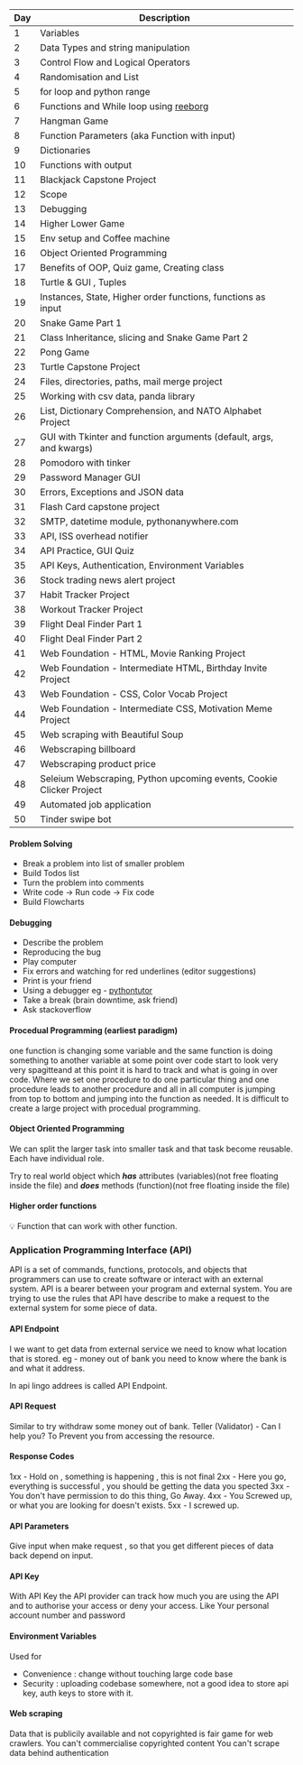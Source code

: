 | Day  | Description | 
| --- | -----------   | 
| 1    | Variables |
| 2    | Data Types and string manipulation | 
| 3    | Control Flow and Logical Operators |
| 4    | Randomisation and List |
| 5    | for loop and python range |
| 6    | Functions and While loop using [reeborg](https://reeborg.ca/reeborg.html?lang=en&mode=python&menu=worlds%2Fmenus%2Freeborg_intro_en.json&name=Hurdle%201&url=worlds%2Ftutorial_en%2Fhurdle1.json) |
| 7    | Hangman Game |
| 8    | Function Parameters (aka Function with input) |
| 9    | Dictionaries |
| 10   | Functions with output |
| 11   | Blackjack Capstone Project |
| 12   | Scope |
| 13   | Debugging |
| 14   | Higher Lower Game |
| 15   | Env setup and Coffee machine |
| 16   | Object Oriented Programming |
| 17   | Benefits of OOP, Quiz game, Creating class |
| 18   | Turtle & GUI , Tuples |
| 19   | Instances, State, Higher order functions, functions as input |
| 20   | Snake Game Part 1 |
| 21   | Class Inheritance, slicing and Snake Game Part 2 |
| 22   | Pong Game |
| 23   | Turtle Capstone Project |
| 24   | Files, directories, paths, mail merge project |
| 25   | Working with csv data, panda library |
| 26   | List, Dictionary Comprehension, and NATO Alphabet Project  |
| 27   | GUI with Tkinter and function arguments (default, args, and kwargs) |
| 28   | Pomodoro with tinker |
| 29   | Password Manager GUI |
| 30   | Errors, Exceptions and JSON data |
| 31   | Flash Card capstone project |
| 32   | SMTP, datetime module, pythonanywhere.com |
| 33   | API, ISS overhead notifier |
| 34   | API Practice, GUI Quiz |
| 35   | API Keys, Authentication, Environment Variables |
| 36   | Stock trading news alert project | 
| 37   | Habit Tracker Project | 
| 38   | Workout Tracker Project |
| 39   | Flight Deal Finder Part 1 |
| 40   | Flight Deal Finder Part 2 |
| 41   | Web Foundation - HTML, Movie Ranking Project |
| 42   | Web Foundation - Intermediate HTML, Birthday Invite Project |
| 43   | Web Foundation - CSS, Color Vocab Project |
| 44   | Web Foundation - Intermediate CSS, Motivation Meme Project |
| 45   | Web scraping with Beautiful Soup |
| 46   | Webscraping billboard |
| 47   | Webscraping product price |
| 48   | Seleium Webscraping, Python upcoming events, Cookie Clicker Project |
| 49   | Automated job application |
| 50   | Tinder swipe bot |



#### Problem Solving
- Break a problem into list of smaller problem
- Build Todos list
- Turn the problem into comments
- Write code -> Run code -> Fix code 
- Build Flowcharts

#### Debugging
- Describe the problem
- Reproducing the bug
- Play computer
- Fix errors and watching for red underlines (editor suggestions)
- Print is your friend
- Using a debugger eg - [pythontutor](https://pythontutor.com/render.html#mode=edit)
- Take a break (brain downtime, ask friend)
- Ask stackoverflow

#### Procedual Programming (earliest paradigm)
one function is changing some variable and the same function is doing something to another variable at some point over code start to look very very spagitteand at this point it is hard to track and what is going in over code.
Where we set one procedure to do one particular thing and one procedure leads to another procedure and all in all computer is jumping from top to bottom and jumping into the function as needed.
It is difficult to create a large project with procedual programming.

#### Object Oriented Programming
We can split the larger task into smaller task and that task become reusable. Each have individual role.

Try to real world object which ***has*** attributes (variables)(not free floating inside the file) and ***does*** methods (function)(not free floating inside the file)

#### Higher order functions
💡 Function that can work with other function.

### Application Programming Interface (API)
API is a set of commands, functions, protocols, and objects that programmers can use to create software or interact with an external system.
API is a bearer between your program and external system. You are trying to use the rules that API have describe to make a request to the external system for some piece of data.

#### API Endpoint
I we want to get data from external service we need to know what location that is stored.
eg - money out of bank you need to know where the bank is and what it address.

In api lingo addrees is called API Endpoint.


#### API Request
Similar to try withdraw some money out of bank.
Teller (Validator) - Can I help you? To Prevent you from accessing the resource.

#### Response Codes
1xx - Hold on , something is happening , this is not final
2xx - Here you go, everything is successful , you should be getting the data you spected
3xx - You don't have permission to do this thing, Go Away.
4xx - You Screwed up, or what you are looking for doesn't exists.
5xx - I screwed up.

#### API Parameters
Give input when make request , so that you get different pieces of data back depend on input.

#### API Key
With API Key the API provider can track how much you are using the API and to authorise your access or deny your access.
Like Your personal account number and password


#### Environment Variables
Used for
- Convenience : change without touching large code base 
- Security : uploading codebase somewhere, not a good idea to store api key, auth keys to store with it.

#### Web scraping
Data that is publicily available and not copyrighted is fair game for web crawlers.
You can't commercialise copyrighted content
You can't scrape data behind authentication



